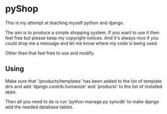 pyShop
======

This is my attempt at teaching myself python and django.

The aim is to produce a simple shopping system. If you want to use it then feel free but please keep my copyright notices. And it's always nice if you could drop me a message and let me know where my code is being used.

Other than that feel free to use and modify.

Using
-----

Make sure that '/products/templates' has been added to the list of template dirs and add 'django.contrib.humanize' and 'products' to the list of installed apps.

Then all you need to do is run 'python manage.py syncdb' to make django add the needed database tables.
